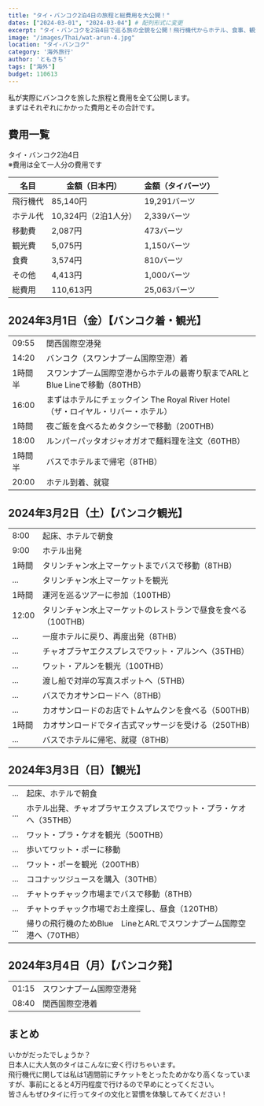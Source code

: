 ```yaml
---
title: "タイ・バンコク2泊4日の旅程と総費用を大公開！"
dates: ["2024-03-01", "2024-03-04"] # 配列形式に変更
excerpt: "タイ・バンコクを2泊4日で巡る旅の全貌を公開！飛行機代からホテル、食事、観光まで一人分の費用を詳細に解説。ワット・アルン、ワット・プラ・ケオなどの人気観光地からタリンチャン水上マーケットやチャトゥチャック市場での買い物まで、実際の旅程に沿って紹介。約11万円で楽しめたタイの魅力と文化体験をぎゅっと詰め込んだ旅行記です。"
image: "/images/Thai/wat-arun-4.jpg"
location: "タイ-バンコク"
category: '海外旅行'
author: 'ともきち'
tags: ["海外"]
budget: 110613
---
```


私が実際にバンコクを旅した旅程と費用を全て公開します。  
まずはそれぞれにかかった費用とその合計です。

## 費用一覧

タイ・バンコク2泊4日  
※費用は全て一人分の費用です

| 名目 | 金額（日本円） | 金額（タイバーツ） |
|---|------|------|
| 飛行機代 | 85,140円 | 19,291バーツ |
| ホテル代 | 10,324円（2泊1人分） | 2,339バーツ |
| 移動費 | 2,087円 | 473バーツ |
| 観光費 | 5,075円 | 1,150バーツ |
| 食費 | 3,574円 | 810バーツ |
| その他 | 4,413円 | 1,000バーツ |
| 総費用 | 110,613円 | 25,063バーツ |

## 2024年3月1日（金）【バンコク着・観光】

|||
|---|------|
| 09:55 | 関西国際空港発 |
| 14:20 | バンコク（スワンナプーム国際空港）着 |
| 1時間半 | スワンナプーム国際空港からホテルの最寄り駅までARLとBlue Lineで移動（80THB） |
| 16:00 | まずはホテルにチェックイン  The Royal River Hotel（ザ・ロイヤル・リバー・ホテル） |
| 1時間 | 夜ご飯を食べるためタクシーで移動（200THB） |
| 18:00 | ルンパーパッタオジャオガオで麺料理を注文（60THB） |
| 1時間半 | バスでホテルまで帰宅（8THB） |
| 20:00 | ホテル到着、就寝 |

## 2024年3月2日（土）【バンコク観光】

|||
|---|-----|
| 8:00 | 起床、ホテルで朝食 |
| 9:00 | ホテル出発 |
| 1時間 | タリンチャン水上マーケットまでバスで移動（8THB） |
| ... | タリンチャン水上マーケットを観光 |
| 1時間 | 運河を巡るツアーに参加（100THB） |
| 12:00 | タリンチャン水上マーケットのレストランで昼食を食べる（100THB） |
| ... | 一度ホテルに戻り、再度出発（8THB） |
| ... | チャオプラヤエクスプレスでワット・アルンへ（35THB） |
| ... | ワット・アルンを観光（100THB） |
| ... | 渡し船で対岸の写真スポットへ（5THB） |
| ... | バスでカオサンロードへ（8THB） |
| ... | カオサンロードのお店でトムヤムクンを食べる（500THB） |
| 1時間 | カオサンロードでタイ古式マッサージを受ける（250THB） |
| ... | バスでホテルに帰宅、就寝（8THB） |

## 2024年3月3日（日）【観光】

|||
|---|-----|
| ... | 起床、ホテルで朝食 |
| ... | ホテル出発、チャオプラヤエクスプレスでワット・プラ・ケオへ（35THB） |
| ... | ワット・プラ・ケオを観光（500THB） |
| ... | 歩いてワット・ポーに移動 |
| ... | ワット・ポーを観光（200THB） |
| ... | ココナッツジュースを購入（30THB） |
| ... | チャトゥチャック市場までバスで移動（8THB） |
| ... | チャトゥチャック市場でお土産探し、昼食（120THB） |
| ... | 帰りの飛行機のためBlue　LineとARLでスワンナプーム国際空港へ（70THB） |

## 2024年3月4日（月）【バンコク発】

|||
|---|-----|
| 01:15 | スワンナプーム国際空港発 |
| 08:40 | 関西国際空港着 |

## まとめ

いかがだったでしょうか？  
日本人に大人気のタイはこんなに安く行けちゃいます。  
飛行機代に関しては私は1週間前にチケットをとったためかなり高くなっていますが、事前にとると4万円程度で行けるので早めにとってください。  
皆さんもぜひタイに行ってタイの文化と習慣を体験してみてください！
